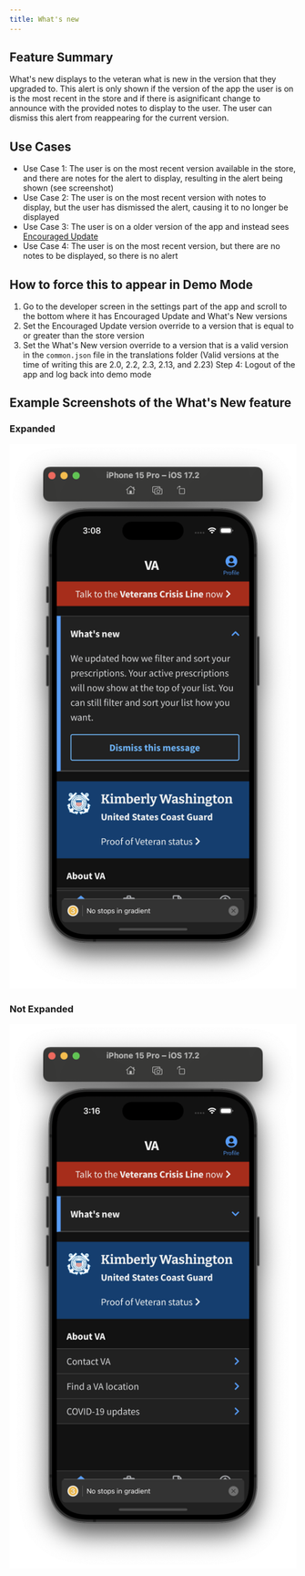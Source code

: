 ```yaml
---
title: What's new
---
```


## Feature Summary

What's new displays to the veteran what is new in the version that they upgraded to. This alert is only shown if the version of the app the user is on is the most recent in the store and if there is asignificant change to announce with the provided notes to display to the user. The user can dismiss this alert from reappearing for the current version.

## Use Cases

* Use Case 1: The user is on the most recent version available in the store, and there are notes for the alert to display, resulting in the alert being shown (see screenshot)
* Use Case 2: The user is on the most recent version with notes to display, but the user has dismissed the alert, causing it to no longer be displayed
* Use Case 3: The user is on a older version of the app and instead sees [Encouraged Update](../EncouragedUpdate/EncouragedUpdate.md)
* Use Case 4: The user is on the most recent version, but there are no notes to be displayed, so there is no alert

## How to force this to appear in Demo Mode

1. Go to the developer screen in the settings part of the app and scroll to the bottom where it has Encouraged Update and What's New versions
2. Set the Encouraged Update version override to a version that is equal to or greater than the store version
3. Set the What's New version override to a version that is a valid version in the `common.json` file in the translations folder (Valid versions at the time of writing this are 2.0, 2.2, 2.3, 2.13, and 2.23)
Step 4: Logout of the app and log back into demo mode

## Example Screenshots of the What's New feature

### Expanded

![The expanded state of the what's new component](../../../static/img/whatsNew/WhatsNewExpanded.png)

### Not Expanded

![The collapsed state of the what's new component](../../../static/img/whatsNew/WhatsNewNotExpanded.png)
